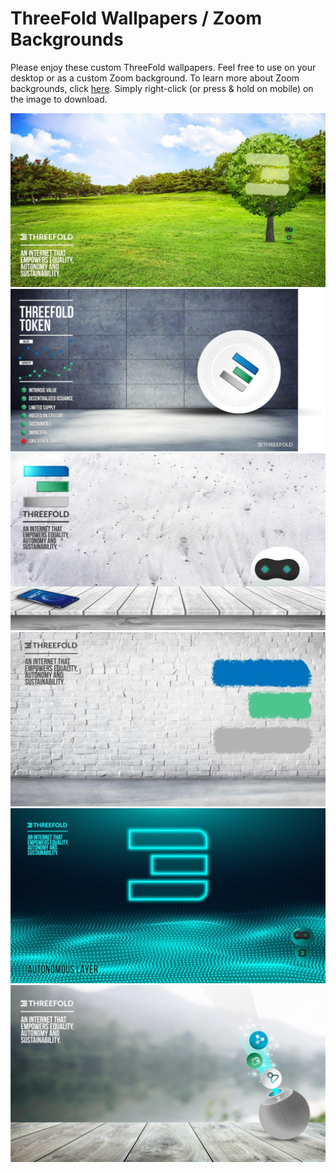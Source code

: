 # ThreeFold Wallpapers / Zoom Backgrounds

Please enjoy these custom ThreeFold wallpapers. Feel free to use on your desktop or as a custom Zoom background. To learn more about Zoom backgrounds, click [here](https://support.zoom.us/hc/en-us/articles/210707503-Virtual-Background). Simply right-click (or press & hold on mobile) on the image to download. 

![](./img/threefold_wp1.jpg)
![](./img/threefold_wp2.jpg)
![](./img/threefold_wp3.jpg)
![](./img/threefold_wp4.jpg)
![](./img/threefold_wp5.jpg)
![](./img/threefold_wp6.jpg)
